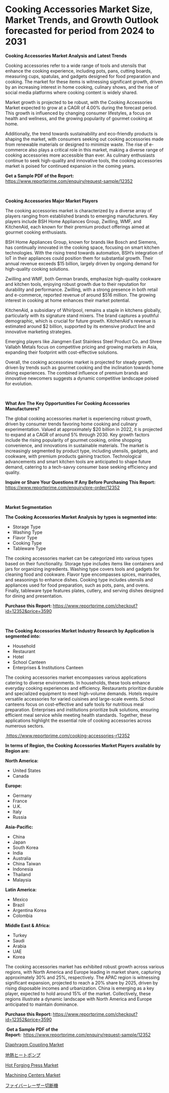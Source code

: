 <p><h1>Cooking Accessories Market Size, Market Trends, and Growth Outlook forecasted for period from 2024 to 2031</h1></p><p><strong>Cooking Accessories Market Analysis and Latest Trends</strong></p>
<p><p>Cooking accessories refer to a wide range of tools and utensils that enhance the cooking experience, including pots, pans, cutting boards, measuring cups, spatulas, and gadgets designed for food preparation and cooking. The market for these items is witnessing significant growth, driven by an increasing interest in home cooking, culinary shows, and the rise of social media platforms where cooking content is widely shared.</p><p>Market growth is projected to be robust, with the Cooking Accessories Market expected to grow at a CAGR of 4.00% during the forecast period. This growth is influenced by changing consumer lifestyles, a focus on health and wellness, and the growing popularity of gourmet cooking at home. </p><p>Additionally, the trend towards sustainability and eco-friendly products is shaping the market, with consumers seeking out cooking accessories made from renewable materials or designed to minimize waste. The rise of e-commerce also plays a critical role in this market, making a diverse range of cooking accessories more accessible than ever. As culinary enthusiasts continue to seek high-quality and innovative tools, the cooking accessories market is poised for continued expansion in the coming years.</p></p>
<p><strong>Get a Sample PDF of the Report:&nbsp;</strong> <a href="https://www.reportprime.com/enquiry/request-sample/12352">https://www.reportprime.com/enquiry/request-sample/12352</a></p>
<p>&nbsp;</p>
<p><strong>Cooking Accessories Major Market Players</strong></p>
<p><p>The cooking accessories market is characterized by a diverse array of players ranging from established brands to emerging manufacturers. Key players include BSH Home Appliances Group, Zwilling, WMF, and KitchenAid, each known for their premium product offerings aimed at gourmet cooking enthusiasts.</p><p>BSH Home Appliances Group, known for brands like Bosch and Siemens, has continually innovated in the cooking space, focusing on smart kitchen technologies. With the rising trend towards automation, BSH’s integration of IoT in their appliances could position them for substantial growth. Their annual revenue exceeds $15 billion, largely driven by ongoing demand for high-quality cooking solutions.</p><p>Zwilling and WMF, both German brands, emphasize high-quality cookware and kitchen tools, enjoying robust growth due to their reputation for durability and performance. Zwilling, with a strong presence in both retail and e-commerce, reported revenue of around $516 million. The growing interest in cooking at home enhances their market potential.</p><p>KitchenAid, a subsidiary of Whirlpool, remains a staple in kitchens globally, particularly with its signature stand mixers. The brand captures a youthful demographic, which is crucial for future growth. KitchenAid's revenue is estimated around $2 billion, supported by its extensive product line and innovative marketing strategies.</p><p>Emerging players like Jiangmen East Stainless Steel Product Co. and Shree Vallabh Metals focus on competitive pricing and growing markets in Asia, expanding their footprint with cost-effective solutions. </p><p>Overall, the cooking accessories market is projected for steady growth, driven by trends such as gourmet cooking and the inclination towards home dining experiences. The combined influence of premium brands and innovative newcomers suggests a dynamic competitive landscape poised for evolution.</p></p>
<p>&nbsp;</p>
<p><strong>What Are The Key Opportunities For Cooking Accessories Manufacturers?</strong></p>
<p><p>The global cooking accessories market is experiencing robust growth, driven by consumer trends favoring home cooking and culinary experimentation. Valued at approximately $20 billion in 2022, it is projected to expand at a CAGR of around 5% through 2030. Key growth factors include the rising popularity of gourmet cooking, online shopping convenience, and innovations in sustainable materials. The market is increasingly segmented by product type, including utensils, gadgets, and cookware, with premium products gaining traction. Technological advancements and smart kitchen tools are anticipated to shape future demand, catering to a tech-savvy consumer base seeking efficiency and quality.</p></p>
<p><strong>Inquire or Share Your Questions If Any Before Purchasing This Report:</strong> <a href="https://www.reportprime.com/enquiry/pre-order/12352">https://www.reportprime.com/enquiry/pre-order/12352</a></p>
<p>&nbsp;</p>
<p><strong>Market Segmentation</strong></p>
<p><strong>The Cooking Accessories Market Analysis by types is segmented into:</strong></p>
<p><ul><li>Storage Type</li><li>Washing Type</li><li>Flavor Type</li><li>Cooking Type</li><li>Tableware Type</li></ul></p>
<p><p>The cooking accessories market can be categorized into various types based on their functionality. Storage type includes items like containers and jars for organizing ingredients. Washing type covers tools and gadgets for cleaning food and cookware. Flavor type encompasses spices, marinades, and seasonings to enhance dishes. Cooking type includes utensils and appliances used for food preparation, such as pots, pans, and ovens. Finally, tableware type features plates, cutlery, and serving dishes designed for dining and presentation.</p></p>
<p><strong>Purchase this Report:&nbsp;</strong><a href="https://www.reportprime.com/checkout?id=12352&price=3590">https://www.reportprime.com/checkout?id=12352&price=3590</a></p>
<p>&nbsp;</p>
<p><strong>The Cooking Accessories Market Industry Research by Application is segmented into:</strong></p>
<p><ul><li>Household</li><li>Restaurant</li><li>Hotel</li><li>School Canteen</li><li>Enterprises & Institutions Canteen</li></ul></p>
<p><p>The cooking accessories market encompasses various applications catering to diverse environments. In households, these tools enhance everyday cooking experiences and efficiency. Restaurants prioritize durable and specialized equipment to meet high-volume demands. Hotels require versatile accessories for varied cuisines and large-scale events. School canteens focus on cost-effective and safe tools for nutritious meal preparation. Enterprises and institutions prioritize bulk solutions, ensuring efficient meal service while meeting health standards. Together, these applications highlight the essential role of cooking accessories across numerous sectors.</p></p>
<p><a href="https://www.reportprime.com/cooking-accessories-r12352">&nbsp;https://www.reportprime.com/cooking-accessories-r12352</a></p>
<p><strong>In terms of Region, the Cooking Accessories Market Players available by Region are:</strong></p>
<p>
    <p> <strong> North America: </strong>
        <ul>
            <li>United States</li>
            <li>Canada</li>
        </ul>
        </p> 
    <p> <strong> Europe: </strong>
        <ul>
            <li>Germany</li>
            <li>France</li>
            <li>U.K.</li>
            <li>Italy</li>
            <li>Russia</li>
        </ul>
        </p> 
    <p> <strong> Asia-Pacific: </strong>
        <ul>
            <li>China</li>
            <li>Japan</li>
            <li>South Korea</li>
            <li>India</li>
            <li>Australia</li>
            <li>China Taiwan</li>
            <li>Indonesia</li>
            <li>Thailand</li>
            <li>Malaysia</li>
        </ul>
        </p> 
    <p> <strong> Latin America: </strong>
        <ul>
            <li>Mexico</li>
            <li>Brazil</li>
            <li>Argentina Korea</li>
            <li>Colombia</li>
        </ul>
        </p> 
    <p> <strong> Middle East & Africa: </strong>
        <ul>
            <li>Turkey</li>
            <li>Saudi</li>
            <li>Arabia</li>
            <li>UAE</li>
            <li>Korea</li>
        </ul>
    </p>
    </p>
<p><p>The cooking accessories market has exhibited robust growth across various regions, with North America and Europe leading in market share, capturing approximately 30% and 25%, respectively. The APAC region is witnessing significant expansion, projected to reach a 20% share by 2025, driven by rising disposable incomes and urbanization. China is emerging as a key player, expected to hold around 15% of the market. Collectively, these regions illustrate a dynamic landscape with North America and Europe anticipated to maintain dominance.</p></p>
<p><strong>Purchase this Report: </strong><a href="https://www.reportprime.com/checkout?id=12352&price=3590">https://www.reportprime.com/checkout?id=12352&price=3590</a></p>
<p>&nbsp;<strong>Get a Sample PDF of the Report:&nbsp;&nbsp;</strong><a href="https://www.reportprime.com/enquiry/request-sample/12352">https://www.reportprime.com/enquiry/request-sample/12352</a></p>
<p><strong></strong></p>
<p><p><a href="https://medium.com/@kelleebernier1851/market-dynamics-and-future-trends-in-the-global-diaphragm-coupling-market-sector-forecasted-for-493e08210cd9">Diaphragm Coupling Market</a></p><p><a href="https://medium.com/@charm854/%E5%9C%B0%E7%86%B1%E3%83%92%E3%83%BC%E3%83%88%E3%83%9D%E3%83%B3%E3%83%97%E5%B8%82%E5%A0%B4%E3%81%AE%E6%88%90%E9%95%B7%E8%A6%8B%E9%80%9A%E3%81%972024%E5%B9%B4%E3%81%8B%E3%82%892031%E5%B9%B4%E3%81%AB%E3%81%8B%E3%81%91%E3%81%A6-14-8-%E3%81%AEcagr%E3%82%92%E4%BA%88%E6%B8%AC%E3%81%97-%E7%94%A8%E9%80%94-%E5%9C%B0%E5%9F%9F%E5%88%A5%E3%81%AE%E8%A6%8B%E9%80%9A%E3%81%97-%E3%81%8A%E3%82%88%E3%81%B3%E5%8F%8E%E7%9B%8A%E3%81%AB%E3%82%88%E3%82%8B%E5%B8%82%E5%A0%B4%E5%8B%95%E5%90%91%E5%88%86%E6%9E%90%E3%82%92%E8%A1%8C%E3%81%A3%E3%81%A6%E3%81%84%E3%81%BE%E3%81%99-69f7b44136ba">地熱ヒートポンプ</a></p><p><a href="https://medium.com/@kelleebernier1851/hot-forging-press-market-share-size-trends-industry-analysis-report-by-application-da2390b4107c">Hot Forging Press Market</a></p><p><a href="https://www.linkedin.com/pulse/machining-centers-market-overview-regional-outlook-competitive-pm92c?trackingId=P4yQRd1vRL%2BXlLErpAZ0ZA%3D%3D">Machining Centers Market</a></p><p><a href="https://medium.com/@evekerluke2023/%E3%83%95%E3%82%A1%E3%82%A4%E3%83%90%E3%83%BC%E3%83%AC%E3%83%BC%E3%82%B6%E3%83%BC%E5%88%87%E6%96%AD%E6%A9%9F%E5%B8%82%E5%A0%B4%E3%81%AE%E8%A6%8F%E6%A8%A1-%E6%88%90%E9%95%B7%E5%8B%95%E5%90%91-%E7%B5%B1%E8%A8%88%E3%81%8A%E3%82%88%E3%81%B3%E4%BA%88%E6%B8%AC-2024%E5%B9%B4-2031%E5%B9%B4-e3a9d5f04e49">ファイバーレーザー切断機</a></p></p>
